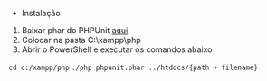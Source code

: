 ﻿* Instalação

1. Baixar phar do PHPUnit [aqui](https://phar.phpunit.de/phpunit.phar)
2. Colocar na pasta C:\xampp\php
3. Abrir o PowerShell e executar os comandos abaixo

`cd c:/xampp/php`
`./php phpunit.phar ../htdocs/{path + filename}`
